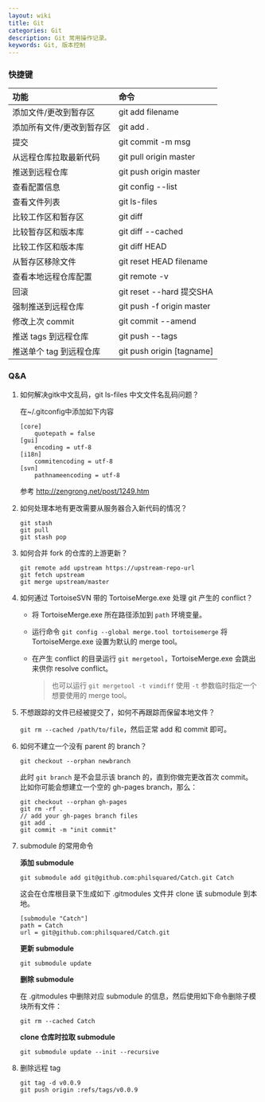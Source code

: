 ```yaml
---
layout: wiki
title: Git
categories: Git
description: Git 常用操作记录。
keywords: Git, 版本控制
---
```


### 快捷键

| 功能                      | 命令                      |
|:--------------------------|:--------------------------|
| 添加文件/更改到暂存区     | git add filename          |
| 添加所有文件/更改到暂存区 | git add .                 |
| 提交                      | git commit -m msg         |
| 从远程仓库拉取最新代码    | git pull origin master    |
| 推送到远程仓库            | git push origin master    |
| 查看配置信息              | git config --list         |
| 查看文件列表              | git ls-files              |
| 比较工作区和暂存区        | git diff                  |
| 比较暂存区和版本库        | git diff --cached         |
| 比较工作区和版本库        | git diff HEAD             |
| 从暂存区移除文件          | git reset HEAD filename   |
| 查看本地远程仓库配置      | git remote -v             |
| 回滚                      | git reset --hard 提交SHA  |
| 强制推送到远程仓库        | git push -f origin master |
| 修改上次 commit           | git commit --amend        |
| 推送 tags 到远程仓库      | git push --tags           |
| 推送单个 tag 到远程仓库   | git push origin [tagname] |

### Q&A

1. 如何解决gitk中文乱码，git ls-files 中文文件名乱码问题？

   在~/.gitconfig中添加如下内容

   ```
   [core]
       quotepath = false
   [gui]
       encoding = utf-8
   [i18n]
       commitencoding = utf-8 
   [svn]
       pathnameencoding = utf-8 
   ```

   参考 <http://zengrong.net/post/1249.htm>

2. 如何处理本地有更改需要从服务器合入新代码的情况？

   ```
   git stash
   git pull
   git stash pop
   ```

3. 如何合并 fork 的仓库的上游更新？

   ```
   git remote add upstream https://upstream-repo-url
   git fetch upstream
   git merge upstream/master
   ```

4. 如何通过 TortoiseSVN 带的 TortoiseMerge.exe 处理 git 产生的 conflict？
   * 将 TortoiseMerge.exe 所在路径添加到 `path` 环境变量。
   * 运行命令 `git config --global merge.tool tortoisemerge` 将 TortoiseMerge.exe 设置为默认的 merge tool。
   * 在产生 conflict 的目录运行 `git mergetool`，TortoiseMerge.exe 会跳出来供你 resolve conflict。

     > 也可以运行 `git mergetool -t vimdiff` 使用 `-t` 参数临时指定一个想要使用的 merge tool。

5. 不想跟踪的文件已经被提交了，如何不再跟踪而保留本地文件？

   `git rm --cached /path/to/file`，然后正常 add 和 commit 即可。

6. 如何不建立一个没有 parent 的 branch？

   ```
   git checkout --orphan newbranch
   ```
   
   此时 `git branch` 是不会显示该 branch 的，直到你做完更改首次 commit。比如你可能会想建立一个空的 gh-pages branch，那么：

   ```
   git checkout --orphan gh-pages
   git rm -rf .
   // add your gh-pages branch files
   git add .
   git commit -m "init commit"
   ```

7. submodule 的常用命令

   **添加 submodule**

   ```
   git submodule add git@github.com:philsquared/Catch.git Catch
   ```

   这会在仓库根目录下生成如下 .gitmodules 文件并 clone 该 submodule 到本地。

   ```
   [submodule "Catch"]
   path = Catch
   url = git@github.com:philsquared/Catch.git
   ```

   **更新 submodule**

   ```
   git submodule update
   ```

   **删除 submodule**

   在 .gitmodules 中删除对应 submodule 的信息，然后使用如下命令删除子模块所有文件：

   ```
   git rm --cached Catch
   ```

   **clone 仓库时拉取 submodule**

   ```
   git submodule update --init --recursive
   ```

8. 删除远程 tag

   ```git
   git tag -d v0.0.9
   git push origin :refs/tags/v0.0.9
   ```
